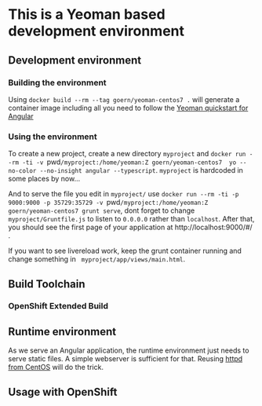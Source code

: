 # This is a Yeoman based development environment

## Development environment

### Building the environment

Using `docker build --rm --tag goern/yeoman-centos7 .` will generate a container
image including all you need to follow the [Yeoman quickstart for Angular](https://github.com/yeoman/generator-angular)

### Using the environment

To create a new project, create a new directory `myproject` and `docker run --rm -ti -v `pwd`/myproject:/home/yeoman:Z goern/yeoman-centos7  yo --no-color --no-insight angular --typescript`. `myproject` is hardcoded in some places by now...

And to serve the file you edit in `myproject/` use `docker run --rm -ti -p 9000:9000 -p 35729:35729 -v `pwd`/myproject:/home/yeoman:Z goern/yeoman-centos7 grunt serve`, dont forget to change
`myproject/Gruntfile.js` to listen to `0.0.0.0` rather than `localhost`. After
that, you should see the first page of your application at http://localhost:9000/#/ .

If you want to see livereload work, keep the grunt container running and
change something in ` myproject/app/views/main.html`.

## Build Toolchain

### OpenShift Extended Build

## Runtime environment

As we serve an Angular application, the runtime environment just needs to serve
static files. A simple webserver is sufficient for that. Reusing [httpd from CentOS](https://github.com/CentOS/CentOS-Dockerfiles/blob/master/httpd/centos7/Dockerfile)
will do the trick.

## Usage with OpenShift

